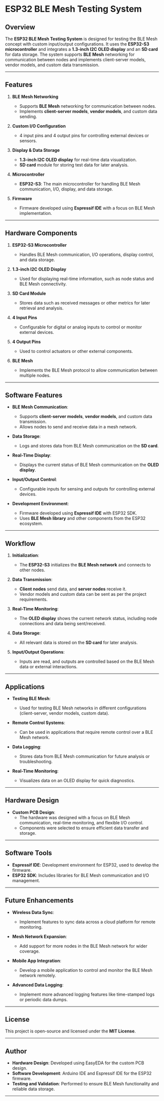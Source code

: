 # ESP32 BLE Mesh Testing System

## Overview
The **ESP32 BLE Mesh Testing System** is designed for testing the BLE Mesh concept with custom input/output configurations. It uses the **ESP32-S3 microcontroller** and integrates a **1.3-inch I2C OLED display** and an **SD card** for data storage. The system supports **BLE Mesh** networking for communication between nodes and implements client-server models, vendor models, and custom data transmission.

---

## Features

1. **BLE Mesh Networking**  
   - Supports **BLE Mesh** networking for communication between nodes.  
   - Implements **client-server models**, **vendor models**, and custom data sending.

2. **Custom I/O Configuration**  
   - 4 input pins and 4 output pins for controlling external devices or sensors.

3. **Display & Data Storage**  
   - **1.3-inch I2C OLED display** for real-time data visualization.  
   - **SD card** module for storing test data for later analysis.

4. **Microcontroller**  
   - **ESP32-S3**: The main microcontroller for handling BLE Mesh communication, I/O, display, and data storage.

5. **Firmware**  
   - Firmware developed using **Espressif IDE** with a focus on BLE Mesh implementation.

---

## Hardware Components

1. **ESP32-S3 Microcontroller**  
   - Handles BLE Mesh communication, I/O operations, display control, and data storage.

2. **1.3-inch I2C OLED Display**  
   - Used for displaying real-time information, such as node status and BLE Mesh connectivity.

3. **SD Card Module**  
   - Stores data such as received messages or other metrics for later retrieval and analysis.

4. **4 Input Pins**  
   - Configurable for digital or analog inputs to control or monitor external devices.

5. **4 Output Pins**  
   - Used to control actuators or other external components.

6. **BLE Mesh**  
   - Implements the BLE Mesh protocol to allow communication between multiple nodes.

---

## Software Features

- **BLE Mesh Communication**:  
   - Supports **client-server models**, **vendor models**, and custom data transmission.  
   - Allows nodes to send and receive data in a mesh network.

- **Data Storage**:  
   - Logs and stores data from BLE Mesh communication on the **SD card**.

- **Real-Time Display**:  
   - Displays the current status of BLE Mesh communication on the **OLED display**.

- **Input/Output Control**:  
   - Configurable inputs for sensing and outputs for controlling external devices.

- **Development Environment**:  
   - Firmware developed using **Espressif IDE** with ESP32 SDK.  
   - Uses **BLE Mesh library** and other components from the ESP32 ecosystem.

---

## Workflow

1. **Initialization**:  
   - The **ESP32-S3** initializes the **BLE Mesh network** and connects to other nodes.

2. **Data Transmission**:  
   - **Client nodes** send data, and **server nodes** receive it.  
   - Vendor models and custom data can be sent as per the project requirements.

3. **Real-Time Monitoring**:  
   - The **OLED display** shows the current network status, including node connections and data being sent/received.

4. **Data Storage**:  
   - All relevant data is stored on the **SD card** for later analysis.

5. **Input/Output Operations**:  
   - Inputs are read, and outputs are controlled based on the BLE Mesh data or external interactions.

---

## Applications

- **Testing BLE Mesh**:  
   - Used for testing BLE Mesh networks in different configurations (client-server, vendor models, custom data).

- **Remote Control Systems**:  
   - Can be used in applications that require remote control over a BLE Mesh network.

- **Data Logging**:  
   - Stores data from BLE Mesh communication for future analysis or troubleshooting.

- **Real-Time Monitoring**:  
   - Visualizes data on an OLED display for quick diagnostics.

---

## Hardware Design

- **Custom PCB Design**:  
   - The hardware was designed with a focus on BLE Mesh communication, real-time monitoring, and flexible I/O control.  
   - Components were selected to ensure efficient data transfer and storage.

---

## Software Tools

- **Espressif IDE**: Development environment for ESP32, used to develop the firmware.  
- **ESP32 SDK**: Includes libraries for BLE Mesh communication and I/O management.

---

## Future Enhancements

- **Wireless Data Sync**:  
   - Implement features to sync data across a cloud platform for remote monitoring.

- **Mesh Network Expansion**:  
   - Add support for more nodes in the BLE Mesh network for wider coverage.

- **Mobile App Integration**:  
   - Develop a mobile application to control and monitor the BLE Mesh network remotely.

- **Advanced Data Logging**:  
   - Implement more advanced logging features like time-stamped logs or periodic data dumps.

---

## License

This project is open-source and licensed under the **MIT License**.

---

## Author

- **Hardware Design**: Developed using EasyEDA for the custom PCB design.  
- **Software Development**: Arduino IDE and Espressif IDE for the ESP32 firmware.  
- **Testing and Validation**: Performed to ensure BLE Mesh functionality and reliable data storage.

---

